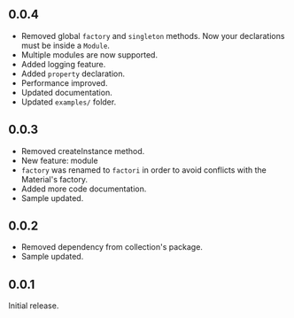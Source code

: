 ## 0.0.4

- Removed global `factory` and `singleton` methods. Now your declarations must be inside a `Module`.
- Multiple modules are now supported.
- Added logging feature.
- Added `property` declaration.
- Performance improved.
- Updated documentation.
- Updated `examples/` folder.

## 0.0.3

- Removed createInstance method.
- New feature: module
- `factory` was renamed to `factori` in order to avoid conflicts with the Material's factory.
- Added more code documentation.
- Sample updated.

## 0.0.2

- Removed dependency from collection's package.
- Sample updated.

## 0.0.1

Initial release.
